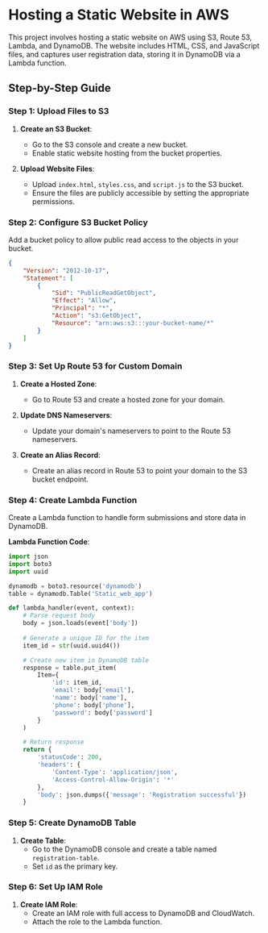 # Hosting a Static Website in AWS

This project involves hosting a static website on AWS using S3, Route 53, Lambda, and DynamoDB. The website includes HTML, CSS, and JavaScript files, and captures user registration data, storing it in DynamoDB via a Lambda function.

## Step-by-Step Guide

### Step 1: Upload Files to S3

1. **Create an S3 Bucket**:
    - Go to the S3 console and create a new bucket.
    - Enable static website hosting from the bucket properties.
    
2. **Upload Website Files**:
    - Upload `index.html`, `styles.css`, and `script.js` to the S3 bucket.
    - Ensure the files are publicly accessible by setting the appropriate permissions.

### Step 2: Configure S3 Bucket Policy

Add a bucket policy to allow public read access to the objects in your bucket.

```json
{
    "Version": "2012-10-17",
    "Statement": [
        {
            "Sid": "PublicReadGetObject",
            "Effect": "Allow",
            "Principal": "*",
            "Action": "s3:GetObject",
            "Resource": "arn:aws:s3:::your-bucket-name/*"
        }
    ]
}
```

### Step 3: Set Up Route 53 for Custom Domain

1. **Create a Hosted Zone**:
    - Go to Route 53 and create a hosted zone for your domain.

2. **Update DNS Nameservers**:
    - Update your domain's nameservers to point to the Route 53 nameservers.

3. **Create an Alias Record**:
    - Create an alias record in Route 53 to point your domain to the S3 bucket endpoint.

### Step 4: Create Lambda Function

Create a Lambda function to handle form submissions and store data in DynamoDB.

**Lambda Function Code**:
 
```python
import json
import boto3
import uuid

dynamodb = boto3.resource('dynamodb')
table = dynamodb.Table('Static_web_app')

def lambda_handler(event, context):
    # Parse request body
    body = json.loads(event['body'])
    
    # Generate a unique ID for the item
    item_id = str(uuid.uuid4())

    # Create new item in DynamoDB table
    response = table.put_item(
        Item={
            'id': item_id,
            'email': body['email'],
            'name': body['name'],
            'phone': body['phone'],
            'password': body['password']
        }
    )

    # Return response
    return {
        'statusCode': 200,
        'headers': {
            'Content-Type': 'application/json',
            'Access-Control-Allow-Origin': '*'
        },
        'body': json.dumps({'message': 'Registration successful'})
    }
```

### Step 5: Create DynamoDB Table

1. **Create Table**:
    - Go to the DynamoDB console and create a table named `registration-table`.
    - Set `id` as the primary key.

### Step 6: Set Up IAM Role

1. **Create IAM Role**:
    - Create an IAM role with full access to DynamoDB and CloudWatch.
    - Attach the role to the Lambda function.



